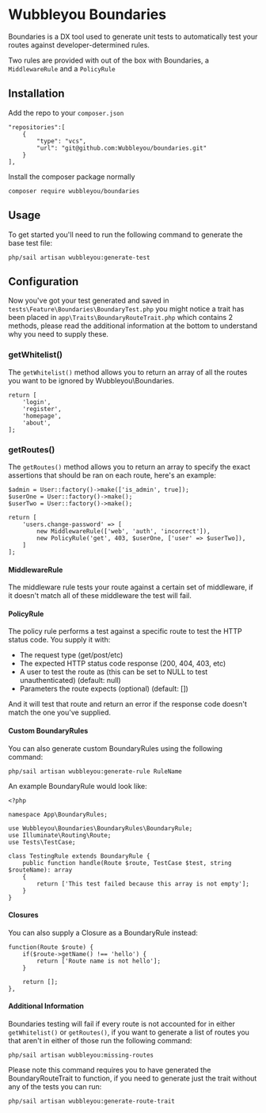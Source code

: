 # Wubbleyou Boundaries
Boundaries is a DX tool used to generate unit tests to automatically test your routes against developer-determined rules.

Two rules are provided with out of the box with Boundaries, a `MiddlewareRule` and a `PolicyRule`

## Installation
Add the repo to your `composer.json`

```
"repositories":[
    {
        "type": "vcs",
        "url": "git@github.com:Wubbleyou/boundaries.git"
    }
],
```

Install the composer package normally

```
composer require wubbleyou/boundaries
```

## Usage
To get started you'll need to run the following command to generate the base test file:
```
php/sail artisan wubbleyou:generate-test
```

## Configuration
Now you've got your test generated and saved in `tests\Feature\Boundaries\BoundaryTest.php` you might notice a trait has been placed in `app\Traits\BoundaryRouteTrait.php` which contains 2 methods, please read the additional information at the bottom to understand why you need to supply these.

### getWhitelist()
The `getWhitelist()` method allows you to return an array of all the routes you want to be ignored by Wubbleyou\Boundaries.

```
return [
    'login',
    'register',
    'homepage',
    'about',
];
```

### getRoutes()
The `getRoutes()` method allows you to return an array to specify the exact assertions that should be ran on each route, here's an example:

```
$admin = User::factory()->make(['is_admin', true]);
$userOne = User::factory()->make();
$userTwo = User::factory()->make();

return [
    'users.change-password' => [
        new MiddlewareRule(['web', 'auth', 'incorrect']),
        new PolicyRule('get', 403, $userOne, ['user' => $userTwo]),
    ]
];
```

#### MiddlewareRule
The middleware rule tests your route against a certain set of middleware, if it doesn't match all of these middleware the test will fail.

#### PolicyRule
The policy rule performs a test against a specific route to test the HTTP status code. You supply it with:

- The request type (get/post/etc)
- The expected HTTP status code response (200, 404, 403, etc)
- A user to test the route as (this can be set to NULL to test unauthenticated) (default: null)
- Parameters the route expects (optional) (default: [])

And it will test that route and return an error if the response code doesn't match the one you've supplied.

#### Custom BoundaryRules
You can also generate custom BoundaryRules using the following command:

```
php/sail artisan wubbleyou:generate-rule RuleName
```

An example BoundaryRule would look like:

```
<?php

namespace App\BoundaryRules;

use Wubbleyou\Boundaries\BoundaryRules\BoundaryRule;
use Illuminate\Routing\Route;
use Tests\TestCase;

class TestingRule extends BoundaryRule {
    public function handle(Route $route, TestCase $test, string $routeName): array
    {
        return ['This test failed because this array is not empty'];
    }
}
```

#### Closures
You can also supply a Closure as a BoundaryRule instead:

```
function(Route $route) {
    if($route->getName() !== 'hello') {
        return ['Route name is not hello'];
    }

    return [];
},
```

#### Additional Information
Boundaries testing will fail if every route is not accounted for in either `getWhitelist()` or `getRoutes()`, if you want to generate a list of routes you that aren't in either of those run the following command:

```
php/sail artisan wubbleyou:missing-routes
```

Please note this command requires you to have generated the BoundaryRouteTrait to function, if you need to generate just the trait without any of the tests you can run:

```
php/sail artisan wubbleyou:generate-route-trait
```
